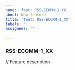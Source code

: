 ```yaml
---
name: 'feat: RSS-ECOMM-1_XX'
about: New feature
title: 'feat: RSS-ECOMM-1_XX'
labels: ''
assignees: ''

---
```


### RSS-ECOMM-1_XX  
// Feature description

